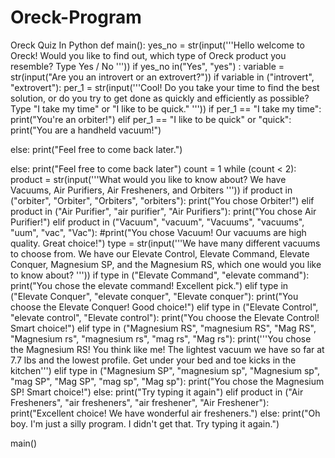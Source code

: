 # Oreck-Program
Oreck Quiz In Python
def main():
 yes_no = str(input('''Hello welcome to Oreck!
 Would you like to find out, which type of Oreck product you
resemble?
 Type Yes / No '''))
 if yes_no in("Yes", "yes") :
 variable = str(input("Are you an introvert or an extrovert?"))
 if variable in ("introvert", "extrovert"):
 per_1 = str(input('''Cool! Do you take your time to
find the best solution, or do you try
to get done as quickly and efficiently as possible?
Type "I take my time" or "I like to be quick." '''))
 if per_1 == "I take my time":
 print("You're an orbiter!")
 elif per_1 == "I like to be quick" or "quick":
 print("You are a handheld vacuum!")

 else:
 print("Feel free to come back later.")

 else:
 print("Feel free to come back later")
 count = 1
 while (count < 2):
 product = str(input('''What would you like to know about? We have Vacuums, Air Purifiers, Air Fresheners, and Orbiters '''))
 if product in ("orbiter", "Orbiter", "Orbiters", "orbiters"):
 print("You chose Orbiter!")
 elif product in ("Air Purifier", "air purifier", "Air
Purifiers"):
 print("You chose Air Purifier!")
 elif product in ("Vacuum", "vacuum", "Vacuums", "vacuums", "uum", "vac", "Vac"):
 #print("You chose Vacuum! Our vacuums are high quality.
Great choice!")
 type = str(input('''We have many different vacuums to
choose from. We have our Elevate Control,
Elevate Command, Elevate Conquer, Magnesium SP, and the Magnesium
RS, which one would you like to know about? '''))
 if type in ("Elevate Command", "elevate command"):
 print("You chose the elevate command! Excellent
pick.")
 elif type in ("Elevate Conquer", "elevate conquer",
"Elevate conquer"):
 print("You choose the Elevate Conquer! Good choice!")
 elif type in ("Elevate Control", "elevate control",
"Elevate control"):
 print("You choose the Elevate Control! Smart 
choice!")
 elif type in ("Magnesium RS", "magnesium RS", "Mag RS",
"Magnesium rs", "magnesium rs", "mag rs", "Mag rs"):
 print('''You chose the Magnesium RS! You think like
me! The lightest vacuum we have so
far at 7.7 lbs and the lowest profile. Get under your bed and toe
kicks in the kitchen''')
 elif type in ("Magnesium SP", "magnesium sp", "Magnesium
sp", "mag SP", "Mag SP", "mag sp", "Mag sp"):
 print("You chose the Magnesium SP! Smart choice!")
 else:
 print("Try typing it again")
 elif product in ("Air Fresheners", "air fresheners", "air
freshener", "Air Freshener"):
 print("Excellent choice! We have wonderful air
fresheners.")
 else:
 print("Oh boy. I'm just a silly program. I didn't get
that. Try typing it again.")

main()
